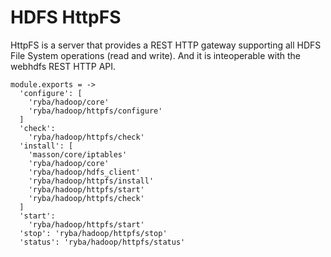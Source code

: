 
# HDFS HttpFS

HttpFS is a server that provides a REST HTTP gateway supporting all HDFS File
System operations (read and write). And it is inteoperable with the webhdfs REST
HTTP API.

    module.exports = ->
      'configure': [
        'ryba/hadoop/core'
        'ryba/hadoop/httpfs/configure'
      ]
      'check':
        'ryba/hadoop/httpfs/check'
      'install': [
        'masson/core/iptables'
        'ryba/hadoop/core'
        'ryba/hadoop/hdfs_client'
        'ryba/hadoop/httpfs/install'
        'ryba/hadoop/httpfs/start'
        'ryba/hadoop/httpfs/check'
      ]
      'start':
        'ryba/hadoop/httpfs/start'
      'stop': 'ryba/hadoop/httpfs/stop'
      'status': 'ryba/hadoop/httpfs/status'
